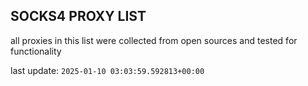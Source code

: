 ## SOCKS4 PROXY LIST

all proxies in this list were collected from open sources and tested for functionality

last update: `2025-01-10 03:03:59.592813+00:00`